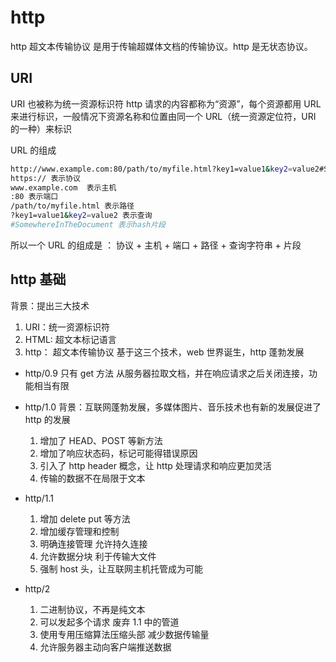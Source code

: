 # http

http 超文本传输协议 是用于传输超媒体文档的传输协议。http 是无状态协议。

## URI

URI 也被称为统一资源标识符
http 请求的内容都称为“资源”，每个资源都用 URL 来进行标识，一般情况下资源名称和位置由同一个 URL（统一资源定位符，URI 的一种）来标识

URL 的组成

```bash
http://www.example.com:80/path/to/myfile.html?key1=value1&key2=value2#SomewhereInTheDocument
https:// 表示协议
www.example.com  表示主机
:80 表示端口
/path/to/myfile.html 表示路径
?key1=value1&key2=value2 表示查询
#SomewhereInTheDocument 表示hash片段
```

所以一个 URL 的组成是 ： 协议 + 主机 + 端口 + 路径 + 查询字符串 + 片段

## http 基础

背景：提出三大技术

1. URI：统一资源标识符
2. HTML: 超文本标记语言
3. http： 超文本传输协议
   基于这三个技术，web 世界诞生，http 蓬勃发展

- http/0.9
  只有 get 方法 从服务器拉取文档，并在响应请求之后关闭连接，功能相当有限

- http/1.0
  背景：互联网蓬勃发展，多媒体图片、音乐技术也有新的发展促进了 http 的发展
  1. 增加了 HEAD、POST 等新方法
  2. 增加了响应状态码，标记可能得错误原因
  3. 引入了 http header 概念，让 http 处理请求和响应更加灵活
  4. 传输的数据不在局限于文本
- http/1.1
  1. 增加 delete put 等方法
  2. 增加缓存管理和控制
  3. 明确连接管理 允许持久连接
  4. 允许数据分块 利于传输大文件
  5. 强制 host 头，让互联网主机托管成为可能
- http/2
  1. 二进制协议，不再是纯文本
  2. 可以发起多个请求 废弃 1.1 中的管道
  3. 使用专用压缩算法压缩头部 减少数据传输量
  4. 允许服务器主动向客户端推送数据
